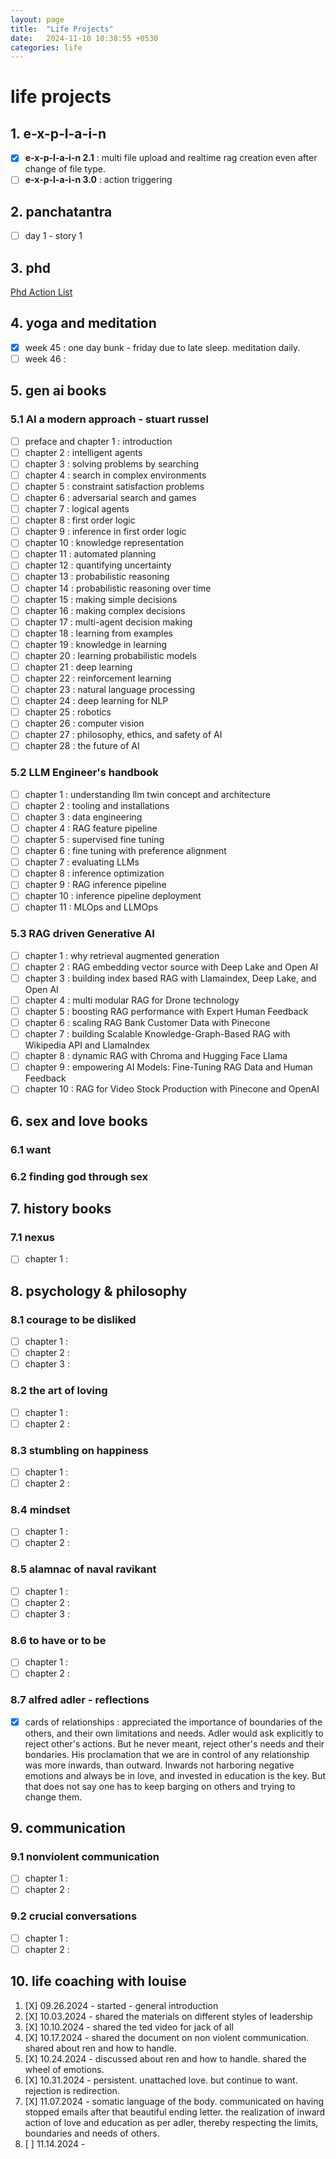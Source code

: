 ```yaml
---
layout: page
title:  "Life Projects"
date:   2024-11-10 10:38:55 +0530
categories: life
---
```

# life projects

## 1. e-x-p-l-a-i-n

* [X] **e-x-p-l-a-i-n 2.1** : multi file upload and realtime rag creation even after change of file type.
* [ ] **e-x-p-l-a-i-n 3.0** : action triggering

## 2. panchatantra

* [ ] day 1 - story 1

## 3. phd

[Phd Action List](https://samratkar.github.io/phd-action-list.html)

## 4. yoga and meditation

* [X] week 45 : one day bunk - friday due to late sleep. meditation daily.
* [ ] week 46 :

## 5. gen ai books

### 5.1 AI a modern approach - stuart russel

* [ ] preface and chapter 1 : introduction
* [ ] chapter 2 : intelligent agents
* [ ] chapter 3 : solving problems by searching
* [ ] chapter 4 : search in complex environments
* [ ] chapter 5 : constraint satisfaction problems
* [ ] chapter 6 : adversarial search and games
* [ ] chapter 7 : logical agents
* [ ] chapter 8 : first order logic
* [ ] chapter 9 : inference in first order logic
* [ ] chapter 10 : knowledge representation
* [ ] chapter 11 : automated planning
* [ ] chapter 12 : quantifying uncertainty
* [ ] chapter 13 : probabilistic reasoning
* [ ] chapter 14 : probabilistic reasoning over time
* [ ] chapter 15 : making simple decisions
* [ ] chapter 16 : making complex decisions
* [ ] chapter 17 : multi-agent decision making
* [ ] chapter 18 : learning from examples
* [ ] chapter 19 : knowledge in learning
* [ ] chapter 20 : learning probabilistic models
* [ ] chapter 21 : deep learning
* [ ] chapter 22 : reinforcement learning
* [ ] chapter 23 : natural language processing
* [ ] chapter 24 : deep learning for NLP
* [ ] chapter 25 : robotics
* [ ] chapter 26 : computer vision
* [ ] chapter 27 : philosophy, ethics, and safety of AI
* [ ] chapter 28 : the future of AI

### 5.2 LLM Engineer's handbook

* [ ] chapter 1 : understanding llm twin concept and architecture
* [ ] chapter 2 : tooling and installations
* [ ] chapter 3 : data engineering
* [ ] chapter 4 : RAG feature pipeline
* [ ] chapter 5 : supervised fine tuning
* [ ] chapter 6 : fine tuning with preference alignment
* [ ] chapter 7 : evaluating LLMs
* [ ] chapter 8 : inference optimization
* [ ] chapter 9 : RAG inference pipeline
* [ ] chapter 10 : inference pipeline deployment
* [ ] chapter 11 : MLOps and LLMOps

### 5.3 RAG driven Generative AI

* [ ] chapter 1 : why retrieval augmented generation
* [ ] chapter 2 : RAG embedding vector source with Deep Lake and Open AI
* [ ] chapter 3 : building index based RAG with Llamaindex, Deep Lake, and Open AI
* [ ] chapter 4 : multi modular RAG for Drone technology
* [ ] chapter 5 : boosting RAG performance with Expert Human Feedback
* [ ] chapter 6 : scaling RAG Bank Customer Data with Pinecone
* [ ] chapter 7 : building Scalable Knowledge-Graph-Based RAG with Wikipedia API and LlamaIndex
* [ ] chapter 8 : dynamic RAG with Chroma and Hugging Face Llama
* [ ] chapter 9 : empowering AI Models: Fine-Tuning RAG Data and Human Feedback
* [ ] chapter 10 : RAG for Video Stock Production with Pinecone and OpenAI

## 6. sex and love books

### 6.1 want

### 6.2 finding god through sex

## 7. history books

### 7.1 nexus

* [ ] chapter 1 :

## 8. psychology & philosophy

### 8.1 courage to be disliked

* [ ] chapter 1 :
* [ ] chapter 2 :
* [ ] chapter 3 :

### 8.2 the art of loving

* [ ] chapter 1 :
* [ ] chapter 2 :

### 8.3 stumbling on happiness

* [ ] chapter 1 :
* [ ] chapter 2 :

### 8.4 mindset

* [ ] chapter 1 :
* [ ] chapter 2 :

### 8.5 alamnac of naval ravikant

* [ ] chapter 1 :
* [ ] chapter 2 :
* [ ] chapter 3 :

### 8.6 to have or to be

* [ ] chapter 1 :
* [ ] chapter 2 :

### 8.7 alfred adler - reflections

* [X] cards of relationships : appreciated the importance of boundaries of the others, and their own limitations and needs. Adler would ask explicitly to reject other's actions. But he never meant, reject other's needs and their bondaries. His proclamation that we are in control of any relationship was more inwards, than outward. Inwards not harboring negative emotions and always be in love, and invested in education is the key. But that does not say one has to keep barging on others and trying to change them.

## 9. communication

### 9.1 nonviolent communication

* [ ] chapter 1 :
* [ ] chapter 2 :

### 9.2 crucial conversations

* [ ] chapter 1 :
* [ ] chapter 2 :

## 10. life coaching with louise

1. [X] 09.26.2024 - started - general introduction
2. [X] 10.03.2024 - shared the materials on different styles of leadership
3. [X] 10.10.2024 - shared the ted video for jack of all
4. [X] 10.17.2024 - shared the document on non violent communication. shared about ren and how to handle.
5. [X] 10.24.2024 - discussed about ren and how to handle. shared the wheel of emotions.
6. [X] 10.31.2024 - persistent. unattached love. but continue to want. rejection is redirection.
7. [X] 11.07.2024 - somatic language of the body. communicated on having stopped emails after that beautiful ending letter. the realization of inward action of love and education as per adler, thereby respecting the limits, boundaries and needs of others.
8. [ ] 11.14.2024 -
